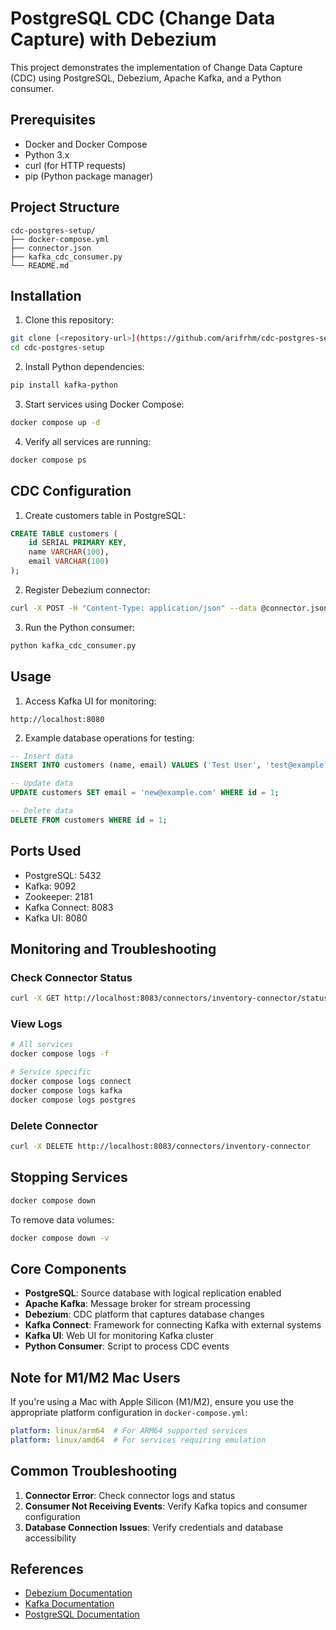 # PostgreSQL CDC (Change Data Capture) with Debezium

This project demonstrates the implementation of Change Data Capture (CDC) using PostgreSQL, Debezium, Apache Kafka, and a Python consumer.

## Prerequisites

- Docker and Docker Compose
- Python 3.x
- curl (for HTTP requests)
- pip (Python package manager)

## Project Structure

```
cdc-postgres-setup/
├── docker-compose.yml
├── connector.json
├── kafka_cdc_consumer.py
└── README.md
```

## Installation

1. Clone this repository:
```bash
git clone [<repository-url>](https://github.com/arifrhm/cdc-postgres-setup.git)
cd cdc-postgres-setup
```

2. Install Python dependencies:
```bash
pip install kafka-python
```

3. Start services using Docker Compose:
```bash
docker compose up -d
```

4. Verify all services are running:
```bash
docker compose ps
```

## CDC Configuration

1. Create customers table in PostgreSQL:
```sql
CREATE TABLE customers (
    id SERIAL PRIMARY KEY,
    name VARCHAR(100),
    email VARCHAR(100)
);
```

2. Register Debezium connector:
```bash
curl -X POST -H "Content-Type: application/json" --data @connector.json http://localhost:8083/connectors
```

3. Run the Python consumer:
```bash
python kafka_cdc_consumer.py
```

## Usage

1. Access Kafka UI for monitoring:
```
http://localhost:8080
```

2. Example database operations for testing:
```sql
-- Insert data
INSERT INTO customers (name, email) VALUES ('Test User', 'test@example.com');

-- Update data
UPDATE customers SET email = 'new@example.com' WHERE id = 1;

-- Delete data
DELETE FROM customers WHERE id = 1;
```

## Ports Used

- PostgreSQL: 5432
- Kafka: 9092
- Zookeeper: 2181
- Kafka Connect: 8083
- Kafka UI: 8080

## Monitoring and Troubleshooting

### Check Connector Status
```bash
curl -X GET http://localhost:8083/connectors/inventory-connector/status
```

### View Logs
```bash
# All services
docker compose logs -f

# Service specific
docker compose logs connect
docker compose logs kafka
docker compose logs postgres
```

### Delete Connector
```bash
curl -X DELETE http://localhost:8083/connectors/inventory-connector
```

## Stopping Services

```bash
docker compose down
```

To remove data volumes:
```bash
docker compose down -v
```

## Core Components

- **PostgreSQL**: Source database with logical replication enabled
- **Apache Kafka**: Message broker for stream processing
- **Debezium**: CDC platform that captures database changes
- **Kafka Connect**: Framework for connecting Kafka with external systems
- **Kafka UI**: Web UI for monitoring Kafka cluster
- **Python Consumer**: Script to process CDC events

## Note for M1/M2 Mac Users

If you're using a Mac with Apple Silicon (M1/M2), ensure you use the appropriate platform configuration in `docker-compose.yml`:

```yaml
platform: linux/arm64  # For ARM64 supported services
platform: linux/amd64  # For services requiring emulation
```

## Common Troubleshooting

1. **Connector Error**: Check connector logs and status
2. **Consumer Not Receiving Events**: Verify Kafka topics and consumer configuration
3. **Database Connection Issues**: Verify credentials and database accessibility

## References

- [Debezium Documentation](https://debezium.io/documentation/)
- [Kafka Documentation](https://kafka.apache.org/documentation/)
- [PostgreSQL Documentation](https://www.postgresql.org/docs/)
